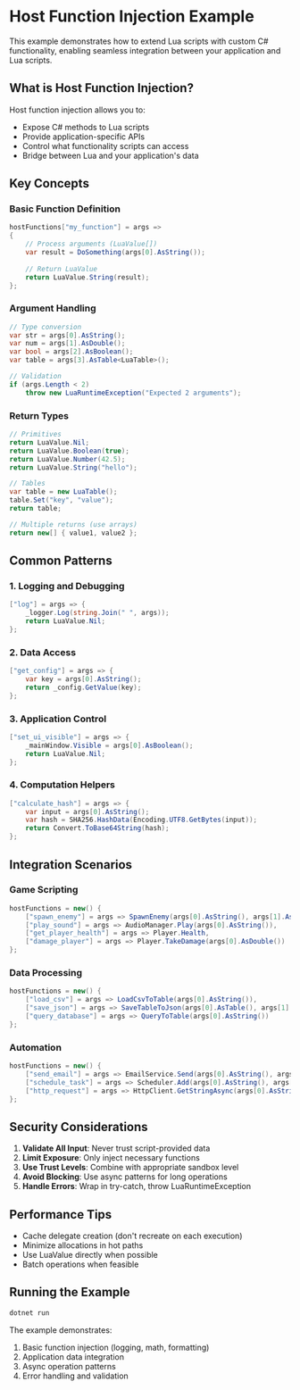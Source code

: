 # Host Function Injection Example

This example demonstrates how to extend Lua scripts with custom C# functionality, enabling seamless integration between your application and Lua scripts.

## What is Host Function Injection?

Host function injection allows you to:
- Expose C# methods to Lua scripts
- Provide application-specific APIs
- Control what functionality scripts can access
- Bridge between Lua and your application's data

## Key Concepts

### Basic Function Definition
```csharp
hostFunctions["my_function"] = args =>
{
    // Process arguments (LuaValue[])
    var result = DoSomething(args[0].AsString());
    
    // Return LuaValue
    return LuaValue.String(result);
};
```

### Argument Handling
```csharp
// Type conversion
var str = args[0].AsString();
var num = args[1].AsDouble();
var bool = args[2].AsBoolean();
var table = args[3].AsTable<LuaTable>();

// Validation
if (args.Length < 2)
    throw new LuaRuntimeException("Expected 2 arguments");
```

### Return Types
```csharp
// Primitives
return LuaValue.Nil;
return LuaValue.Boolean(true);
return LuaValue.Number(42.5);
return LuaValue.String("hello");

// Tables
var table = new LuaTable();
table.Set("key", "value");
return table;

// Multiple returns (use arrays)
return new[] { value1, value2 };
```

## Common Patterns

### 1. Logging and Debugging
```csharp
["log"] = args => {
    _logger.Log(string.Join(" ", args));
    return LuaValue.Nil;
};
```

### 2. Data Access
```csharp
["get_config"] = args => {
    var key = args[0].AsString();
    return _config.GetValue(key);
};
```

### 3. Application Control
```csharp
["set_ui_visible"] = args => {
    _mainWindow.Visible = args[0].AsBoolean();
    return LuaValue.Nil;
};
```

### 4. Computation Helpers
```csharp
["calculate_hash"] = args => {
    var input = args[0].AsString();
    var hash = SHA256.HashData(Encoding.UTF8.GetBytes(input));
    return Convert.ToBase64String(hash);
};
```

## Integration Scenarios

### Game Scripting
```csharp
hostFunctions = new() {
    ["spawn_enemy"] = args => SpawnEnemy(args[0].AsString(), args[1].AsDouble()),
    ["play_sound"] = args => AudioManager.Play(args[0].AsString()),
    ["get_player_health"] = args => Player.Health,
    ["damage_player"] = args => Player.TakeDamage(args[0].AsDouble())
};
```

### Data Processing
```csharp
hostFunctions = new() {
    ["load_csv"] = args => LoadCsvToTable(args[0].AsString()),
    ["save_json"] = args => SaveTableToJson(args[0].AsTable(), args[1].AsString()),
    ["query_database"] = args => QueryToTable(args[0].AsString())
};
```

### Automation
```csharp
hostFunctions = new() {
    ["send_email"] = args => EmailService.Send(args[0].AsString(), args[1].AsString()),
    ["schedule_task"] = args => Scheduler.Add(args[0].AsString(), args[1].AsDouble()),
    ["http_request"] = args => HttpClient.GetStringAsync(args[0].AsString()).Result
};
```

## Security Considerations

1. **Validate All Input**: Never trust script-provided data
2. **Limit Exposure**: Only inject necessary functions
3. **Use Trust Levels**: Combine with appropriate sandbox level
4. **Avoid Blocking**: Use async patterns for long operations
5. **Handle Errors**: Wrap in try-catch, throw LuaRuntimeException

## Performance Tips

- Cache delegate creation (don't recreate on each execution)
- Minimize allocations in hot paths
- Use LuaValue directly when possible
- Batch operations when feasible

## Running the Example

```bash
dotnet run
```

The example demonstrates:
1. Basic function injection (logging, math, formatting)
2. Application data integration
3. Async operation patterns
4. Error handling and validation